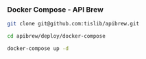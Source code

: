 ### Docker Compose - API Brew

```bash
git clone git@github.com:tislib/apibrew.git

cd apibrew/deploy/docker-compose

docker-compose up -d
```


